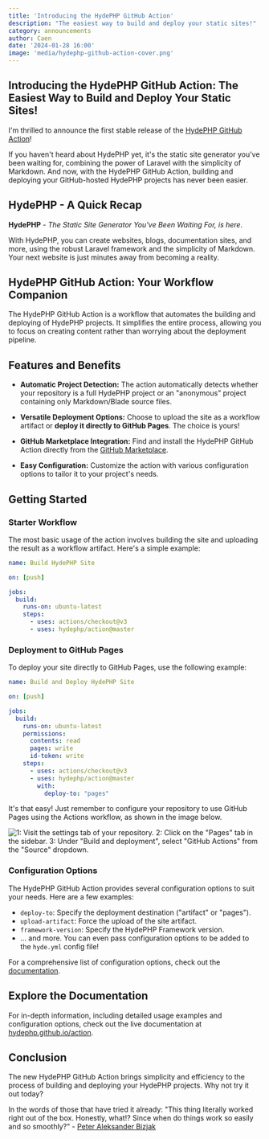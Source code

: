 ```yaml
---
title: 'Introducing the HydePHP GitHub Action'
description: "The easiest way to build and deploy your static sites!"
category: announcements
author: Caen
date: '2024-01-28 16:00'
image: 'media/hydephp-github-action-cover.png'
---
```


## Introducing the HydePHP GitHub Action: The Easiest Way to Build and Deploy Your Static Sites!

I'm thrilled to announce the first stable release of the [HydePHP GitHub Action](https://github.com/hydephp/action)! 

If you haven't heard about HydePHP yet, it's the static site generator you've been waiting for, combining the power of Laravel with the simplicity of Markdown. And now, with the HydePHP GitHub Action, building and deploying your GitHub-hosted HydePHP projects has never been easier.

## HydePHP - A Quick Recap

**HydePHP** - *The Static Site Generator You've Been Waiting For, is here.*

With HydePHP, you can create websites, blogs, documentation sites, and more, using the robust Laravel framework and the simplicity of Markdown. Your next website is just minutes away from becoming a reality.

## HydePHP GitHub Action: Your Workflow Companion

The HydePHP GitHub Action is a workflow that automates the building and deploying of HydePHP projects. It simplifies the entire process, allowing you to focus on creating content rather than worrying about the deployment pipeline.

## Features and Benefits

- **Automatic Project Detection:** The action automatically detects whether your repository is a full HydePHP project or an "anonymous" project containing only Markdown/Blade source files.

- **Versatile Deployment Options:** Choose to upload the site as a workflow artifact or **deploy it directly to GitHub Pages**. The choice is yours!

- **GitHub Marketplace Integration:** Find and install the HydePHP GitHub Action directly from the [GitHub Marketplace](https://github.com/marketplace/actions/build-hydephp-site).

- **Easy Configuration:** Customize the action with various configuration options to tailor it to your project's needs.

## Getting Started

### Starter Workflow

The most basic usage of the action involves building the site and uploading the result as a workflow artifact. Here's a simple example:

```yaml
name: Build HydePHP Site

on: [push]

jobs:
  build:
    runs-on: ubuntu-latest
    steps:
      - uses: actions/checkout@v3
      - uses: hydephp/action@master
```

### Deployment to GitHub Pages

To deploy your site directly to GitHub Pages, use the following example:

```yaml
name: Build and Deploy HydePHP Site

on: [push]

jobs:
  build:
    runs-on: ubuntu-latest
    permissions:
      contents: read
      pages: write
      id-token: write
    steps:
      - uses: actions/checkout@v3
      - uses: hydephp/action@master
        with:
          deploy-to: "pages"
```

It's that easy! Just remember to configure your repository to use GitHub Pages using the Actions workflow, as shown in the image below.

![1: Visit the settings tab of your repository. 2: Click on the "Pages" tab in the sidebar. 3: Under "Build and deployment", select "GitHub Actions" from the "Source" dropdown.](https://github.com/hydephp/action/assets/95144705/73c8b5ac-b26b-4763-b29b-ad118c1ea6a7)


### Configuration Options

The HydePHP GitHub Action provides several configuration options to suit your needs. Here are a few examples:

- `deploy-to`: Specify the deployment destination ("artifact" or "pages").
- `upload-artifact`: Force the upload of the site artifact.
- `framework-version`: Specify the HydePHP Framework version.
- ... and more. You can even pass configuration options to be added to the `hyde.yml` config file!

For a comprehensive list of configuration options, check out the [documentation](https://hydephp.github.io/action/).

## Explore the Documentation

For in-depth information, including detailed usage examples and configuration options, check out the live documentation at [hydephp.github.io/action](https://hydephp.github.io/action/).

## Conclusion

The new HydePHP GitHub Action brings simplicity and efficiency to the process of building and deploying your HydePHP projects. Why not try it out today?

In the words of those that have tried it already: "This thing literally worked right out of the box. Honestly, what!? Since when do things work so easily and so smoothly?" - [Peter Aleksander Bizjak](https://twitter.com/peteralexbizjak/status/1748818947615412278)
